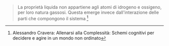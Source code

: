 > La proprietà liquida non appartiene agli atomi di idrogeno e ossigeno, per loro natura gassosi. Questa emerge invece dall'interazione delle parti che compongono il sistema [^1]

[^1]: Alessandro Cravera: Allenarsi alla Complessità: Schemi cognitivi per decidere e agire in un mondo non ordinato

